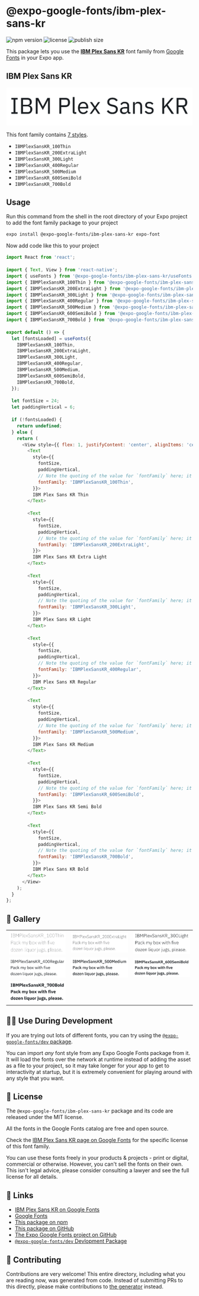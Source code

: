 # @expo-google-fonts/ibm-plex-sans-kr

![npm version](https://flat.badgen.net/npm/v/@expo-google-fonts/ibm-plex-sans-kr)
![license](https://flat.badgen.net/github/license/expo/google-fonts)
![publish size](https://flat.badgen.net/packagephobia/install/@expo-google-fonts/ibm-plex-sans-kr)

This package lets you use the [**IBM Plex Sans KR**](https://fonts.google.com/specimen/IBM+Plex+Sans+KR) font family from [Google Fonts](https://fonts.google.com/) in your Expo app.

## IBM Plex Sans KR

![IBM Plex Sans KR](./font-family.png)

This font family contains [7 styles](#-gallery).

- `IBMPlexSansKR_100Thin`
- `IBMPlexSansKR_200ExtraLight`
- `IBMPlexSansKR_300Light`
- `IBMPlexSansKR_400Regular`
- `IBMPlexSansKR_500Medium`
- `IBMPlexSansKR_600SemiBold`
- `IBMPlexSansKR_700Bold`

## Usage

Run this command from the shell in the root directory of your Expo project to add the font family package to your project
```sh
expo install @expo-google-fonts/ibm-plex-sans-kr expo-font
```

Now add code like this to your project
```js
import React from 'react';

import { Text, View } from 'react-native';
import { useFonts } from '@expo-google-fonts/ibm-plex-sans-kr/useFonts';
import { IBMPlexSansKR_100Thin } from '@expo-google-fonts/ibm-plex-sans-kr/100Thin';
import { IBMPlexSansKR_200ExtraLight } from '@expo-google-fonts/ibm-plex-sans-kr/200ExtraLight';
import { IBMPlexSansKR_300Light } from '@expo-google-fonts/ibm-plex-sans-kr/300Light';
import { IBMPlexSansKR_400Regular } from '@expo-google-fonts/ibm-plex-sans-kr/400Regular';
import { IBMPlexSansKR_500Medium } from '@expo-google-fonts/ibm-plex-sans-kr/500Medium';
import { IBMPlexSansKR_600SemiBold } from '@expo-google-fonts/ibm-plex-sans-kr/600SemiBold';
import { IBMPlexSansKR_700Bold } from '@expo-google-fonts/ibm-plex-sans-kr/700Bold';

export default () => {
  let [fontsLoaded] = useFonts({
    IBMPlexSansKR_100Thin,
    IBMPlexSansKR_200ExtraLight,
    IBMPlexSansKR_300Light,
    IBMPlexSansKR_400Regular,
    IBMPlexSansKR_500Medium,
    IBMPlexSansKR_600SemiBold,
    IBMPlexSansKR_700Bold,
  });

  let fontSize = 24;
  let paddingVertical = 6;

  if (!fontsLoaded) {
    return undefined;
  } else {
    return (
      <View style={{ flex: 1, justifyContent: 'center', alignItems: 'center' }}>
        <Text
          style={{
            fontSize,
            paddingVertical,
            // Note the quoting of the value for `fontFamily` here; it expects a string!
            fontFamily: 'IBMPlexSansKR_100Thin',
          }}>
          IBM Plex Sans KR Thin
        </Text>

        <Text
          style={{
            fontSize,
            paddingVertical,
            // Note the quoting of the value for `fontFamily` here; it expects a string!
            fontFamily: 'IBMPlexSansKR_200ExtraLight',
          }}>
          IBM Plex Sans KR Extra Light
        </Text>

        <Text
          style={{
            fontSize,
            paddingVertical,
            // Note the quoting of the value for `fontFamily` here; it expects a string!
            fontFamily: 'IBMPlexSansKR_300Light',
          }}>
          IBM Plex Sans KR Light
        </Text>

        <Text
          style={{
            fontSize,
            paddingVertical,
            // Note the quoting of the value for `fontFamily` here; it expects a string!
            fontFamily: 'IBMPlexSansKR_400Regular',
          }}>
          IBM Plex Sans KR Regular
        </Text>

        <Text
          style={{
            fontSize,
            paddingVertical,
            // Note the quoting of the value for `fontFamily` here; it expects a string!
            fontFamily: 'IBMPlexSansKR_500Medium',
          }}>
          IBM Plex Sans KR Medium
        </Text>

        <Text
          style={{
            fontSize,
            paddingVertical,
            // Note the quoting of the value for `fontFamily` here; it expects a string!
            fontFamily: 'IBMPlexSansKR_600SemiBold',
          }}>
          IBM Plex Sans KR Semi Bold
        </Text>

        <Text
          style={{
            fontSize,
            paddingVertical,
            // Note the quoting of the value for `fontFamily` here; it expects a string!
            fontFamily: 'IBMPlexSansKR_700Bold',
          }}>
          IBM Plex Sans KR Bold
        </Text>
      </View>
    );
  }
};

```

## 🔡 Gallery


||||
|-|-|-|
|![IBMPlexSansKR_100Thin](.//100Thin/IBMPlexSansKR_100Thin.ttf.png)|![IBMPlexSansKR_200ExtraLight](.//200ExtraLight/IBMPlexSansKR_200ExtraLight.ttf.png)|![IBMPlexSansKR_300Light](.//300Light/IBMPlexSansKR_300Light.ttf.png)||
|![IBMPlexSansKR_400Regular](.//400Regular/IBMPlexSansKR_400Regular.ttf.png)|![IBMPlexSansKR_500Medium](.//500Medium/IBMPlexSansKR_500Medium.ttf.png)|![IBMPlexSansKR_600SemiBold](.//600SemiBold/IBMPlexSansKR_600SemiBold.ttf.png)||
|![IBMPlexSansKR_700Bold](.//700Bold/IBMPlexSansKR_700Bold.ttf.png)||||


## 👩‍💻 Use During Development

If you are trying out lots of different fonts, you can try using the [`@expo-google-fonts/dev` package](https://github.com/expo/google-fonts/tree/master/font-packages/dev#readme).

You can import *any* font style from any Expo Google Fonts package from it. It will load the fonts
over the network at runtime instead of adding the asset as a file to your project, so it may take longer
for your app to get to interactivity at startup, but it is extremely convenient
for playing around with any style that you want.

## 📖 License

The `@expo-google-fonts/ibm-plex-sans-kr` package and its code are released under the MIT license.

All the fonts in the Google Fonts catalog are free and open source.

Check the [IBM Plex Sans KR page on Google Fonts](https://fonts.google.com/specimen/IBM+Plex+Sans+KR) for the specific license of this font family.

You can use these fonts freely in your products & projects - print or digital, commercial or otherwise. However, you can't sell the fonts on their own. This isn't legal advice, please consider consulting a lawyer and see the full license for all details.

## 🔗 Links

- [IBM Plex Sans KR on Google Fonts](https://fonts.google.com/specimen/IBM+Plex+Sans+KR)
- [Google Fonts](https://fonts.google.com/)
- [This package on npm](https://www.npmjs.com/package/@expo-google-fonts/ibm-plex-sans-kr)
- [This package on GitHub](https://github.com/expo/google-fonts/tree/master/font-packages/ibm-plex-sans-kr)
- [The Expo Google Fonts project on GitHub](https://github.com/expo/google-fonts)
- [`@expo-google-fonts/dev` Devlopment Package](https://github.com/expo/google-fonts/tree/master/font-packages/dev)

## 🤝 Contributing

Contributions are very welcome! This entire directory, including what you are reading now, was generated from code. Instead of submitting PRs to this directly, please make contributions to [the generator](https://github.com/expo/google-fonts/tree/master/packages/generator) instead.
